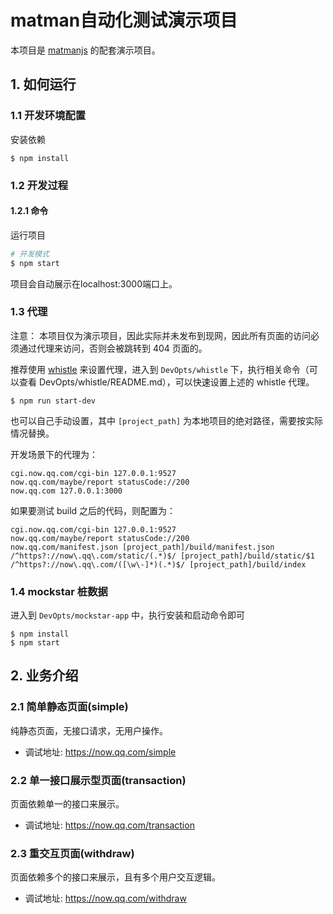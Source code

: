 # matman自动化测试演示项目

本项目是 [matmanjs](https://matmanjs.gitbook.io/cookbook/) 的配套演示项目。

## 1. 如何运行

### 1.1 开发环境配置

安装依赖

```
$ npm install
```

### 1.2 开发过程

#### 1.2.1 命令

运行项目

```sh
# 开发模式
$ npm start
```

项目会自动展示在localhost:3000端口上。

### 1.3 代理

注意： 本项目仅为演示项目，因此实际并未发布到现网，因此所有页面的访问必须通过代理来访问，否则会被跳转到 404 页面的。

推荐使用 [whistle](https://github.com/avwo/whistle) 来设置代理，进入到 `DevOpts/whistle` 下，执行相关命令（可以查看 DevOpts/whistle/README.md），可以快速设置上述的 whistle 代理。

```
$ npm run start-dev
```


也可以自己手动设置，其中 `[project_path]` 为本地项目的绝对路径，需要按实际情况替换。

开发场景下的代理为：

```
cgi.now.qq.com/cgi-bin 127.0.0.1:9527
now.qq.com/maybe/report statusCode://200
now.qq.com 127.0.0.1:3000
```

如果要测试 build 之后的代码，则配置为：

```
cgi.now.qq.com/cgi-bin 127.0.0.1:9527
now.qq.com/maybe/report statusCode://200
now.qq.com/manifest.json [project_path]/build/manifest.json
/^https?://now\.qq\.com/static/(.*)$/ [project_path]/build/static/$1
/^https?://now\.qq\.com/([\w\-]*)(.*)$/ [project_path]/build/index
```

### 1.4 mockstar 桩数据

进入到 `DevOpts/mockstar-app` 中，执行安装和启动命令即可

```
$ npm install
$ npm start
```

## 2. 业务介绍

### 2.1 简单静态页面(simple)

纯静态页面，无接口请求，无用户操作。

- 调试地址: https://now.qq.com/simple

### 2.2 单一接口展示型页面(transaction)

页面依赖单一的接口来展示。

- 调试地址: https://now.qq.com/transaction

### 2.3 重交互页面(withdraw)

页面依赖多个的接口来展示，且有多个用户交互逻辑。

- 调试地址: https://now.qq.com/withdraw

